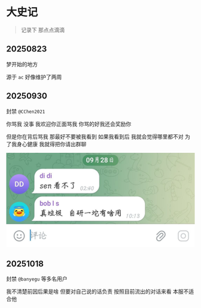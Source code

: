 # 大史记

> 记录下 那点点滴滴

## 20250823

梦开始的地方

源于 `ac` 好像维护了两周

## 20250930

封禁 `@CChen2021`

你骂我 没事
我欢迎你正面骂我
你骂的好我还会奖励你

但是你在背后骂我 那最好不要被我看到
如果我看到后 我就会觉得哪里都不对
为了我身心健康 我就得把你请出群聊

![](./assets/image/new/20250930_1.jpg)

## 20251018

封禁 `@banyegu` 等多名用户

我不清楚前因后果是啥
但要对自己说的话负责
按照目前流出的对话来看 本服不适合他
